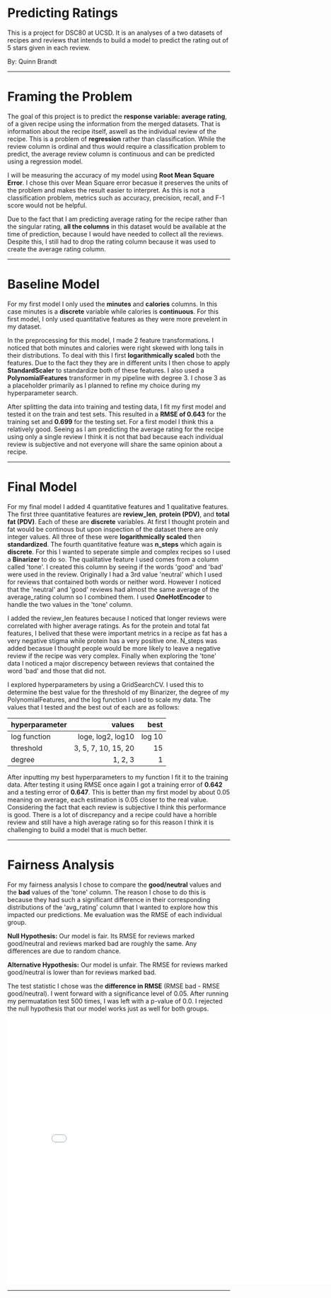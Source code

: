 # Predicting Ratings

This is a project for DSC80 at UCSD. It is an analyses of a two datasets of recipes and reviews that intends to build a model to predict the rating out of 5 stars given in each review.

By: Quinn Brandt

---

# Framing the Problem

The goal of this project is to predict the **response variable: average rating**, of a given recipe using the information from the merged datasets. That is information about the recipe itself, aswell as the individual review of the recipe. This is a problem of **regression** rather than classification. While the review column is ordinal and thus would require a classification problem to predict, the average review column is continuous and can be predicted using a regression model.

I will be measuring the accuracy of my model using **Root Mean Square Error**. I chose this over Mean Square error becasue it preserves the units of the problem and makes the result easier to interpret. As this is not a classification problem, metrics such as accuracy, precision, recall, and F-1 score would not be helpful.

Due to the fact that I am predicting average rating for the recipe rather than the singular rating, **all the columns** in this dataset would be available at the time of prediction, because I would have needed to collect all the reviews. Despite this, I still had to drop the rating column because it was used to create the average rating column.

---

# Baseline Model

For my first model I only used the **minutes** and **calories** columns. In this case minutes is a **discrete** variable while calories is **continuous**. For this first model, I only used quantitative features as they were more prevelent in my dataset. 

In the preprocessing for this model, I made 2 feature transformations. I noticed that both minutes and calories were right skewed with long tails in their distributions. To deal with this I first **logarithmically scaled** both the features. Due to the fact they they are in different units I then chose to apply **StandardScaler** to standardize both of these features. I also used a **PolynomialFeatures** transformer in my pipeline with degree 3. I chose 3 as a placeholder primarily as I planned to refine my choice during my hyperparameter search.

After splitting the data into training and testing data, I fit my first model and tested it on the train and test sets. This resulted in a **RMSE of 0.643** for the training set and **0.699** for the testing set. For a first model I think this a relatively good. Seeing as I am predicting the average rating for the recipe using only a single review I think it is not that bad because each individual review is subjective and not everyone will share the same opinion about a recipe.

---

# Final Model

For my final model I added 4 quantitative features and 1 qualitative features. The first three quantitative features are **review_len**, **protein (PDV)**, and **total fat (PDV)**. Each of these are **discrete** variables. At first I thought protein and fat would be continous but upon inspection of the dataset there are only integer values. All three of these were **logarithmically scaled** then **standardized**. The fourth quantitative feature was **n_steps** which again is **discrete**. For this I wanted to seperate simple and complex recipes so I used a **Binarizer** to do so. The qualitative feature I used comes from a column called 'tone'. I created this column by seeing if the words 'good' and 'bad' were used in the review. Originally I had a 3rd value 'neutral' which I used for reviews that contained both words or neither word. However I noticed that the 'neutral' and 'good' reviews had almost the same average of the average_rating column so I combined them. I used **OneHotEncoder** to handle the two values in the 'tone' column.

I added the review_len features because I noticed that longer reviews were correlated with higher average ratings. As for the protein and total fat features, I belived that these were important metrics in a recipe as fat has a very negative stigma while protein has a very positive one. N_steps was added becasue I thought people would be more likely to leave a negative review if the recipe was very complex. Finally when exploring the 'tone' data I noticed a major discrepency between reviews that contained the word 'bad' and those that did not.

I explored hyperparameters by using a GridSearchCV. I used this to determine the best value for the threshold of my Binarizer, the degree of my PolynomialFeatures, and the log function I used to scale my data. The values that I tested and the best out of each are as follows:

| hyperparameter   | values              | best      |
|:-----------------|--------------------:|----------:|
| log function     | loge, log2, log10   | log 10    |
| threshold        | 3, 5, 7, 10, 15, 20 | 15        |
| degree           | 1, 2, 3             | 1         |

After inputting my best hyperparameters to my function I fit it to the training data. After testing it using RMSE once again I got a training error of **0.642** and a testing error of **0.647**. This is better than my first model by about 0.05 meaning on average, each estimation is 0.05 closer to the real value. Considering the fact that each review is subjective I think this performance is good. There is a lot of discrepancy and a recipe could have a horrible review and still have a high average rating so for this reason I think it is challenging to build a model that is much better.

---

# Fairness Analysis

For my fairness analysis I chose to compare the **good/neutral** values and the **bad** values of the 'tone' column. The reason I chose to do this is because they had such a significant difference in their corresponding distributions of the 'avg_rating' column that I wanted to explore how this impacted our predictions. Me evaluation was the RMSE of each individual group. 

**Null Hypothesis:** Our model is fair. Its RMSE for reviews marked good/neutral and reviews marked bad are roughly the same. Any differences are due to random chance.

**Alternative Hypothesis:** Our model is unfair. The RMSE for reviews marked good/neutral is lower than for reviews marked bad.

The test statistic I chose was the **difference in RMSE** (RMSE bad - RMSE good/neutral). I went forward with a significance level of 0.05. After running my permuatation test 500 times, I was left with a p-value of 0.0. I rejected the null hypothesis that our model works just as well for both groups. 

<iframe src="assets/perm_test.html" width=800 height=600 frameBorder=0></iframe>

---
    
